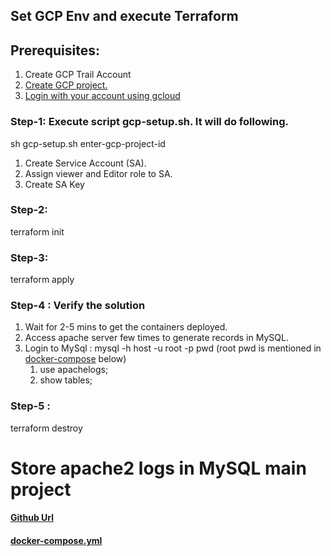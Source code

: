 
## Set GCP Env and execute Terraform

## Prerequisites:
1. Create GCP Trail Account
2. [Create GCP project.](https://cloud.google.com/resource-manager/docs/creating-managing-projects)
3. [Login with your account using gcloud](https://cloud.google.com/sdk/gcloud/reference/auth/login)


### Step-1:  Execute script gcp-setup.sh. It will do following.
sh gcp-setup.sh enter-gcp-project-id

   1. Create Service Account (SA).
   2. Assign viewer and Editor role to SA.
   3. Create SA Key


### Step-2:
terraform init

### Step-3:
terraform apply


### Step-4 : Verify the solution
1. Wait for 2-5 mins to get the containers deployed.
2. Access apache server few times to generate records in MySQL.
3. Login to MySql : mysql -h host -u root -p pwd  (root pwd is mentioned in [docker-compose](https://github.com/ajitsingh25/embi-ebi/blob/master/docker-compose.yml)  below)
   1. use apachelogs;
   2. show tables;


### Step-5 :
terraform destroy

# Store apache2 logs in MySQL main project

#### [Github Url](https://github.com/ajitsingh25/embi-ebi)

#### [docker-compose.yml](https://github.com/ajitsingh25/embi-ebi/blob/master/docker-compose.yml)
